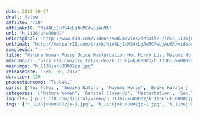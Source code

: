 ```yaml
---
date: 2018-10-27
draft: false
affsite: "r18"
afflinkr18: "NjA4LjEuMS4xLjAuMC4wLjAuMA"
url: "h_1136juku00002"
urloriginal: "http://www.r18.com/videos/vod/movies/detail/-/id=h_1136juku00002"
urlfinal: "http://media.r18.com/track/NjA4LjEuMS4xLjAuMC4wLjAuMA/videos/vod/movies/detail/-/id=h_1136juku00002"
samplevid: "----"
title: "Mature Woman Pussy Juice Masturbation Hot Horny Lust Mayumi Horie Sumika Natori Eriko Kurata"
mainimgurl: "pics.r18.com/digital/video/h_1136juku00002/h_1136juku00002ps.jpg"
mainimgs: "h_1136juku00002ps.jpg"
releasedate: "Feb. 08, 2017"
duration: 139
productioncomp: "Tsubaki"
girls: ['Yui Tokui', 'Sumika Natori', 'Mayumi Horie', 'Eriko Kurata']
categories: ['Mature Woman', 'Genital Close-Up', 'Masturbation', 'Sex Toys', 'Fingering', 'Compilation']
imgurls: ['pics.r18.com/digital/video/h_1136juku00002/h_1136juku00002jp-1.jpg', 'pics.r18.com/digital/video/h_1136juku00002/h_1136juku00002jp-2.jpg', 'pics.r18.com/digital/video/h_1136juku00002/h_1136juku00002jp-3.jpg', 'pics.r18.com/digital/video/h_1136juku00002/h_1136juku00002jp-4.jpg', 'pics.r18.com/digital/video/h_1136juku00002/h_1136juku00002jp-5.jpg', 'pics.r18.com/digital/video/h_1136juku00002/h_1136juku00002jp-6.jpg', 'pics.r18.com/digital/video/h_1136juku00002/h_1136juku00002jp-7.jpg', 'pics.r18.com/digital/video/h_1136juku00002/h_1136juku00002jp-8.jpg', 'pics.r18.com/digital/video/h_1136juku00002/h_1136juku00002jp-9.jpg', 'pics.r18.com/digital/video/h_1136juku00002/h_1136juku00002jp-10.jpg', 'pics.r18.com/digital/video/h_1136juku00002/h_1136juku00002jp-11.jpg', 'pics.r18.com/digital/video/h_1136juku00002/h_1136juku00002jp-12.jpg', 'pics.r18.com/digital/video/h_1136juku00002/h_1136juku00002jp-13.jpg', 'pics.r18.com/digital/video/h_1136juku00002/h_1136juku00002jp-14.jpg', 'pics.r18.com/digital/video/h_1136juku00002/h_1136juku00002jp-15.jpg', 'pics.r18.com/digital/video/h_1136juku00002/h_1136juku00002jp-16.jpg', 'pics.r18.com/digital/video/h_1136juku00002/h_1136juku00002jp-17.jpg', 'pics.r18.com/digital/video/h_1136juku00002/h_1136juku00002jp-18.jpg', 'pics.r18.com/digital/video/h_1136juku00002/h_1136juku00002jp-19.jpg', 'pics.r18.com/digital/video/h_1136juku00002/h_1136juku00002jp-20.jpg']
imgs: ['h_1136juku00002jp-1.jpg', 'h_1136juku00002jp-2.jpg', 'h_1136juku00002jp-3.jpg', 'h_1136juku00002jp-4.jpg', 'h_1136juku00002jp-5.jpg', 'h_1136juku00002jp-6.jpg', 'h_1136juku00002jp-7.jpg', 'h_1136juku00002jp-8.jpg', 'h_1136juku00002jp-9.jpg', 'h_1136juku00002jp-10.jpg', 'h_1136juku00002jp-11.jpg', 'h_1136juku00002jp-12.jpg', 'h_1136juku00002jp-13.jpg', 'h_1136juku00002jp-14.jpg', 'h_1136juku00002jp-15.jpg', 'h_1136juku00002jp-16.jpg', 'h_1136juku00002jp-17.jpg', 'h_1136juku00002jp-18.jpg', 'h_1136juku00002jp-19.jpg', 'h_1136juku00002jp-20.jpg']
---
```

